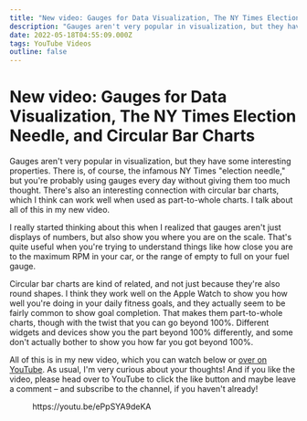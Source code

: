 ```yaml
---
title: "New video: Gauges for Data Visualization, The NY Times Election Needle, and Circular Bar Charts"
description: "Gauges aren't very popular in visualization, but they have some interesting properties. There is, of course, the infamous NY Times \"election needle,\" but you're probably using gauges every day without giving them too much thought. There's also an interesting connection with circular bar charts, which I think can work well when used as part-to-whole charts. I talk about all of this in my new video."
date: 2022-05-18T04:55:09.000Z
tags: YouTube Videos
outline: false
---
```


# New video: Gauges for Data Visualization, The NY Times Election Needle, and Circular Bar Charts

Gauges aren't very popular in visualization, but they have some interesting properties. There is, of course, the infamous NY Times "election needle," but you're probably using gauges every day without giving them too much thought. There's also an interesting connection with circular bar charts, which I think can work well when used as part-to-whole charts. I talk about all of this in my new video.

I really started thinking about this when I realized that gauges aren't just displays of numbers, but also show you where you are on the scale. That's quite useful when you're trying to understand things like how close you are to the maximum RPM in your car, or the range of empty to full on your fuel gauge.

Circular bar charts are kind of related, and not just because they're also round shapes. I think they work well on the Apple Watch to show you how well you're doing in your daily fitness goals, and they actually seem to be fairly common to show goal completion. That makes them part-to-whole charts, though with the twist that you can go beyond 100%. Different widgets and devices show you the part beyond 100% differently, and some don't actually bother to show you how far you got beyond 100%.

All of this is in my new video, which you can watch below or <a href="https://youtu.be/ePpSYA9deKA">over on YouTube</a>. As usual, I'm very curious about your thoughts! And if you like the video, please head over to YouTube to click the like button and maybe leave a comment – and subscribe to the channel, if you haven't already!

<figure class="wp-block-embed is-type-video is-provider-youtube wp-block-embed-youtube wp-embed-aspect-16-9 wp-has-aspect-ratio"><div class="wp-block-embed__wrapper">
https://youtu.be/ePpSYA9deKA
</div></figure>



